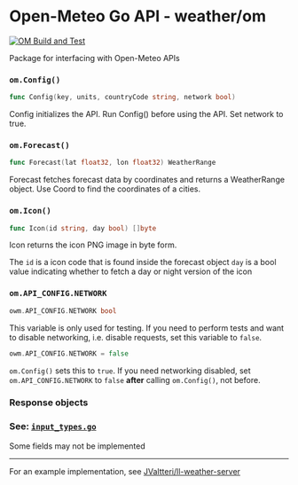 # Open-Meteo Go API - weather/om
[![OM Build and Test](https://github.com/JValtteri/weather/actions/workflows/om-test.yaml/badge.svg)](https://github.com/JValtteri/weather/actions/workflows/om-test.yaml)

Package for interfacing with Open-Meteo APIs

### `om.Config()`
```go
func Config(key, units, countryCode string, network bool)
```
Config initializes the API. Run Config() before using the API. Set network to true.

### `om.Forecast()`
```go
func Forecast(lat float32, lon float32) WeatherRange
```
Forecast fetches forecast data by coordinates and returns a WeatherRange object.
Use Coord to find the coordinates of a cities.

### `om.Icon()`
```go
func Icon(id string, day bool) []byte
```
Icon returns the icon PNG image in byte form.

The `id` is a icon code that is found inside the forecast object
`day` is a bool value indicating whether to fetch a day or night version of the icon

### `om.API_CONFIG.NETWORK`
```go
owm.API_CONFIG.NETWORK bool
```
This variable is only used for testing. If you need to perform tests and want to disable networking, i.e. disable requests, set this variable to `false`.
```go
owm.API_CONFIG.NETWORK = false
```
`om.Config()` sets this to `true`. If you need networking disabled, set `om.API_CONFIG.NETWORK` to `false` **after** calling `om.Config()`, not before.

### Response objects

### See: [`input_types.go`](input_types.go)

Some fields may not be implemented

---
For an example implementation, see [JValtteri/ll-weather-server](https://github.com/JValtteri/ll-weather-server)
